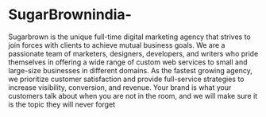 # SugarBrownindia-
Sugarbrown is the unique full-time digital marketing agency that strives to join forces with clients to achieve mutual business goals. We are a passionate team of marketers, designers, developers, and writers who pride themselves in offering a wide range of custom web services to small and large-size businesses in different domains. As the fastest growing agency, we prioritize customer satisfaction and provide full-service strategies to increase visibility, conversion, and revenue. Your brand is what your customers talk about when you are not in the room, and we will make sure it is the topic they will never forget
